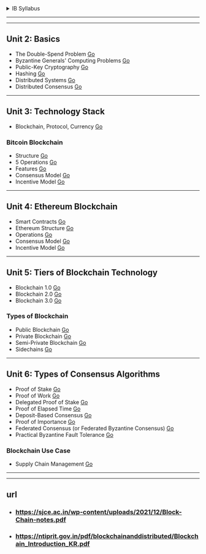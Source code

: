 <details>
  <summary>IB Syllabus</summary>

---
---
![image](https://github.com/user-attachments/assets/6b8072f2-ae54-4236-8996-4bcf7cf2585a)
 
</details>

---
---

## Unit 2: Basics  
- The Double-Spend Problem [Go]()  
- Byzantine Generals' Computing Problems [Go]()  
- Public-Key Cryptography [Go]()  
- Hashing [Go]()  
- Distributed Systems [Go]()  
- Distributed Consensus [Go]()  

---

## Unit 3: Technology Stack  
- Blockchain, Protocol, Currency [Go]()  

### Bitcoin Blockchain  
- Structure [Go]()  
- 5 Operations [Go]()  
- Features [Go]()  
- Consensus Model [Go]()  
- Incentive Model [Go]()  

---

## Unit 4: Ethereum Blockchain  
- Smart Contracts [Go]()  
- Ethereum Structure [Go]()  
- Operations [Go]()  
- Consensus Model [Go]()  
- Incentive Model [Go]()  

---

## Unit 5: Tiers of Blockchain Technology  
- Blockchain 1.0 [Go]()  
- Blockchain 2.0 [Go]()  
- Blockchain 3.0 [Go]()  

### Types of Blockchain  
- Public Blockchain [Go]()  
- Private Blockchain [Go]()  
- Semi-Private Blockchain [Go]()  
- Sidechains [Go]()  

---

## Unit 6: Types of Consensus Algorithms  
- Proof of Stake [Go]()  
- Proof of Work [Go]()  
- Delegated Proof of Stake [Go]()  
- Proof of Elapsed Time [Go]()  
- Deposit-Based Consensus [Go]()  
- Proof of Importance [Go]()  
- Federated Consensus (or Federated Byzantine Consensus) [Go]()  
- Practical Byzantine Fault Tolerance [Go]()  

### Blockchain Use Case  
- Supply Chain Management [Go]()  







---
---


## url 
- ### https://sjce.ac.in/wp-content/uploads/2021/12/Block-Chain-notes.pdf
- ### https://ntiprit.gov.in/pdf/blockchainanddistributed/Blockchain_Introduction_KR.pdf


 

 
